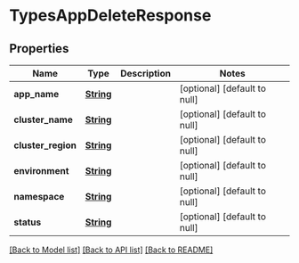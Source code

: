 # TypesAppDeleteResponse
## Properties

Name | Type | Description | Notes
------------ | ------------- | ------------- | -------------
**app\_name** | [**String**](string.md) |  | [optional] [default to null]
**cluster\_name** | [**String**](string.md) |  | [optional] [default to null]
**cluster\_region** | [**String**](string.md) |  | [optional] [default to null]
**environment** | [**String**](string.md) |  | [optional] [default to null]
**namespace** | [**String**](string.md) |  | [optional] [default to null]
**status** | [**String**](string.md) |  | [optional] [default to null]

[[Back to Model list]](../README.md#documentation-for-models) [[Back to API list]](../README.md#documentation-for-api-endpoints) [[Back to README]](../README.md)

